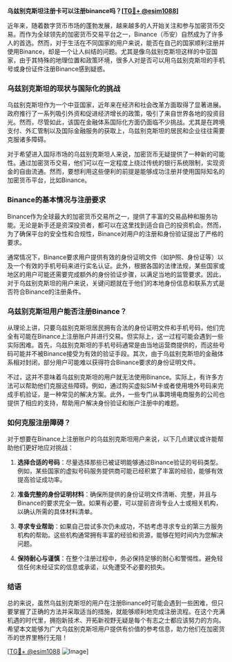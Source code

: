**乌兹别克斯坦注册卡可以注册binance吗？[[TG💪+ @esim1088](https://t.me/s/esim1088)]**

近年来，随着数字货币市场的蓬勃发展，越来越多的人开始关注和参与加密货币交易。而作为全球领先的加密货币交易平台之一，Binance（币安）自然成为了许多人的首选。然而，对于生活在不同国家的用户来说，能否在自己的国家顺利注册并使用Binance，却是一个让人纠结的问题。尤其是像乌兹别克斯坦这样的中亚国家，由于其特殊的地理位置和政策环境，很多人对是否可以用乌兹别克斯坦的手机号或身份证件注册Binance感到疑惑。

### 乌兹别克斯坦的现状与国际化的挑战

乌兹别克斯坦作为一个中亚国家，近年来在经济和社会改革方面取得了显著进展。政府推行了一系列吸引外资和促进经济增长的政策，吸引了来自世界各地的投资目光。然而，尽管如此，该国在金融体系国际化方面仍面临不少挑战。尤其是在跨境支付、外汇管制以及国际金融服务的获取上，乌兹别克斯坦的居民和企业往往需要克服诸多障碍。

对于希望进入国际市场的乌兹别克斯坦人来说，加密货币无疑提供了一种新的可能性。通过加密货币交易，他们可以在一定程度上绕过传统的银行系统限制，实现资金的自由流通。然而，要想利用这些便利的前提是能够成功注册并使用国际知名的加密货币平台，比如Binance。

### Binance的基本情况与注册要求

Binance作为全球最大的加密货币交易所之一，提供了丰富的交易品种和服务功能。无论是新手还是资深投资者，都可以在这里找到适合自己的投资机会。然而，为了确保平台的安全性和合规性，Binance对用户的注册和身份验证提出了严格的要求。

通常情况下，Binance要求用户提供有效的身份证明文件（如护照、身份证等）以及一个有效的手机号码来进行实名认证。此外，根据各国的法律法规，某些国家或地区的用户可能还需要完成额外的身份验证步骤，以满足当地的监管要求。因此，对于乌兹别克斯坦的用户来说，关键问题就在于他们的本地身份信息和联系方式是否符合Binance的注册条件。

### 乌兹别克斯坦用户能否注册Binance？

从理论上讲，只要乌兹别克斯坦居民拥有合法的身份证明文件和手机号码，他们完全有可能在Binance上注册账户并进行交易。但实际上，这一过程可能会遇到一些实际困难。首先，乌兹别克斯坦的手机号码通常是由当地运营商提供的，而这些号码可能并不被Binance接受为有效的验证手段。其次，由于乌兹别克斯坦的金融体系相对封闭，部分用户可能难以获得符合Binance要求的身份证明文件。

不过，这并不意味着乌兹别克斯坦的用户就无法使用Binance。实际上，有许多方法可以帮助他们克服这些障碍。例如，通过购买虚拟SIM卡或者使用境外号码来完成手机验证，是一种常见的解决方案。此外，一些专门从事跨境电商服务的公司也提供了相应的支持，帮助用户解决身份验证和账户注册中的难题。

### 如何克服注册障碍？

对于想要在Binance上注册账户的乌兹别克斯坦用户来说，以下几点建议或许能帮助他们更好地应对挑战：

1. **选择合适的号码**：尽量选择那些已被证明能够通过Binance验证的号码类型。例如，某些国家的虚拟号码服务提供商可能已经积累了丰富的经验，能够有效提高验证成功率。
   
2. **准备完整的身份证明材料**：确保所提供的身份证明文件清晰、完整，并且与Binance的要求完全一致。如果有必要，可以提前咨询专业人士或相关机构，以确认所需的具体材料清单。

3. **寻求专业帮助**：如果自己尝试多次仍未成功，不妨考虑寻求专业的第三方服务机构的帮助。这些机构通常拥有丰富的经验和资源，能够在短时间内为您解决问题。

4. **保持耐心与谨慎**：在整个注册过程中，务必保持足够的耐心和警惕性。避免轻信任何未经证实的信息或承诺，以免遭受不必要的损失。

### 结语

总的来说，虽然乌兹别克斯坦的用户在注册Binance时可能会遇到一些困难，但只要掌握了正确的方法并采取适当的措施，就能够顺利地完成注册流程。在这个充满机遇的时代里，拥抱新技术、开拓新视野无疑是每个有志之士都应该努力的方向。希望本文能够为广大乌兹别克斯坦用户提供有价值的参考信息，助力他们在加密货币的世界里畅行无阻！

[[TG💪+ @esim1088](https://t.me/s/esim1088) ![Image](https://i.postimg.cc/4NQfJmqS/Snipaste-2025-05-13-00-14-12.png)]